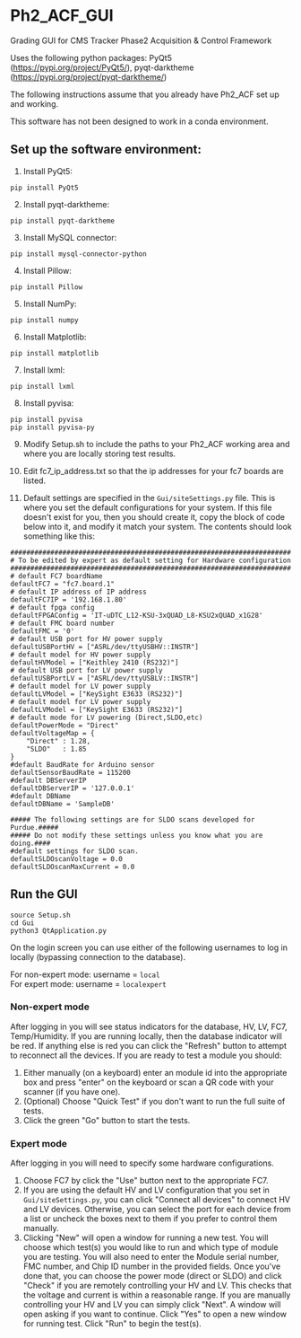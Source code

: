# Ph2_ACF_GUI
Grading GUI for CMS Tracker Phase2 Acquisition &amp; Control Framework

Uses the following python packages: PyQt5 (https://pypi.org/project/PyQt5/), pyqt-darktheme (https://pypi.org/project/pyqt-darktheme/)

The following instructions assume that you already have Ph2_ACF set up and working.  

This software has not been designed to work in a conda environment.

## Set up the software environment:

1. Install PyQt5:
```
pip install PyQt5
```

2. Install pyqt-darktheme:
```
pip install pyqt-darktheme
```

3. Install MySQL connector:
```
pip install mysql-connector-python
```

4. Install Pillow:
```
pip install Pillow
```

5. Install NumPy:
```
pip install numpy
```

6. Install Matplotlib:
```
pip install matplotlib
```

7. Install lxml:
```
pip install lxml
```
8. Install pyvisa:
```
pip install pyvisa
pip install pyvisa-py
```
9. Modify Setup.sh to include the paths to your Ph2_ACF working area and where you are locally storing test results.

10. Edit fc7_ip_address.txt so that the ip addresses for your fc7 boards are listed.

11. Default settings are specified in the `Gui/siteSettings.py` file.  This is where you set the default configurations for your system.  If this file doesn't exist for you, then you should create it, copy the block of code below into it, and modify it match your system.  The contents should look something like this:
```
######################################################################
# To be edited by expert as default setting for Hardware configuration
######################################################################
# default FC7 boardName
defaultFC7 = "fc7.board.1"
# default IP address of IP address
defaultFC7IP = '192.168.1.80'
# default fpga config
defaultFPGAConfig = 'IT-uDTC_L12-KSU-3xQUAD_L8-KSU2xQUAD_x1G28'
# default FMC board number
defaultFMC = '0'
# default USB port for HV power supply
defaultUSBPortHV = ["ASRL/dev/ttyUSBHV::INSTR"]
# default model for HV power supply
defaultHVModel = ["Keithley 2410 (RS232)"]
# default USB port for LV power supply
defaultUSBPortLV = ["ASRL/dev/ttyUSBLV::INSTR"]
# default model for LV power supply
defaultLVModel = ["KeySight E3633 (RS232)"]
# default model for LV power supply
defaultLVModel = ["KeySight E3633 (RS232)"]
# default mode for LV powering (Direct,SLDO,etc)
defaultPowerMode = "Direct"
defaultVoltageMap = {
    "Direct" : 1.28,
    "SLDO"   : 1.85
}
#default BaudRate for Arduino sensor
defaultSensorBaudRate = 115200
#default DBServerIP
defaultDBServerIP = '127.0.0.1'
#default DBName
defaultDBName = 'SampleDB'

##### The following settings are for SLDO scans developed for Purdue.#####
##### Do not modify these settings unless you know what you are doing.####
#default settings for SLDO scan.
defaultSLDOscanVoltage = 0.0
defaultSLDOscanMaxCurrent = 0.0
```


## Run the GUI
```
source Setup.sh
cd Gui
python3 QtApplication.py
```

On the login screen you can use either of the following usernames to log in locally (bypassing connection to the database).

For non-expert mode:    username = `local`  
For expert mode:        username = `localexpert`

### Non-expert mode
After logging in you will see status indicators for the database, HV, LV, FC7, Temp/Humidity.  If you are running locally, then the database indicator will be red.  If anything else is red you can click the "Refresh" button to attempt to reconnect all the devices.  If you are ready to test a module you should:
1. Either manually (on a keyboard) enter an module id into the appropriate box and press "enter" on the keyboard or scan a QR code with your scanner (if you have one).
2. (Optional) Choose "Quick Test" if you don't want to run the full suite of tests.
3. Click the green "Go" button to start the tests.

### Expert mode
After logging in you will need to specify some hardware configurations.  
1. Choose FC7 by click the "Use" button next to the appropriate FC7.
2. If you are using the default HV and LV configuration that you set in `Gui/siteSettings.py`, you can click "Connect all devices" to connect HV and LV devices.  Otherwise, you can select the port for each device from a list or uncheck the boxes next to them if you prefer to control them manually.
3. Clicking "New" will open a window for running a new test.  You will choose which test(s) you would like to run and which type of module you are testing.  You will also need to enter the Module serial number, FMC number, and Chip ID number in the provided fields.  Once you've done that, you can choose the power mode (direct or SLDO) and click "Check" if you are remotely controlling your HV and LV.  This checks that the voltage and current is within a reasonable range.  If you are manually controlling your HV and LV you can simply click "Next".  A window will open asking if you want to continue.  Click "Yes" to open a new window for running test.  Click "Run" to begin the test(s).